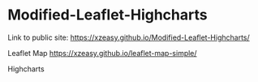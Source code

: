 # Modified-Leaflet-Highcharts

Link to public site: https://xzeasy.github.io/Modified-Leaflet-Highcharts/

Leaflet Map
https://xzeasy.github.io/leaflet-map-simple/

Highcharts
